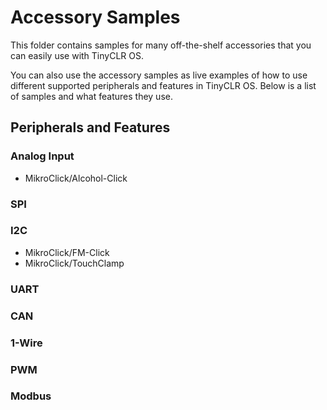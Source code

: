 # Accessory Samples

This folder contains samples for many off-the-shelf accessories that you can easily use with TinyCLR OS.

You can also use the accessory samples as live examples of how to use different supported peripherals and features in TinyCLR OS. Below is a list of samples and what features they use.

## Peripherals and Features

### Analog Input

* MikroClick/Alcohol-Click


### SPI

### I2C

* MikroClick/FM-Click
* MikroClick/TouchClamp

### UART

### CAN

### 1-Wire

### PWM

### Modbus


